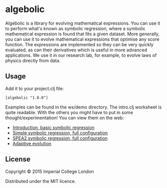 # algebolic

Algebolic is a library for evolving mathematical expressions. You can use it to perform what's known as symbolic
regression, where a symbolic mathematical expression is found that fits a given dataset. More generally, you can use it
to evolve mathematical expressions that optimise any score function. The expressions are implemented so they can be very
quickly evaluated, as can their derivatives which is useful in more advanced applications. We use it in our research
lab, for example, to evolve laws of physics directly from data.

## Usage

Add it to your project.clj file:
````
[algebolic "1.0.0"]
````

Examples can be found in the ws/demo directory. The intro.clj worksheet is quite readable. With the others you might
have to put in some thought/experimentation! You can view them on the web:

- [Introduction, basic symbolic regression](http://viewer.gorilla-repl.org/view.html?source=github&user=JonyEpsilon&repo=algebolic&path=ws/demo/intro.clj)
- [Simple symbolic regression, full configuration](http://viewer.gorilla-repl.org/view.html?source=github&user=JonyEpsilon&repo=algebolic&path=ws/demo/single_sr.clj)
- [SPEA2 symbolic regression, full configuration](http://viewer.gorilla-repl.org/view.html?source=github&user=JonyEpsilon&repo=algebolic&path=ws/demo/spea2.clj)
- [Adaptive evolution](http://viewer.gorilla-repl.org/view.html?source=github&user=JonyEpsilon&repo=algebolic&path=ws/demo/adaptive.clj)


## License

Copyright © 2015 Imperial College London

Distributed under the MIT licence.
